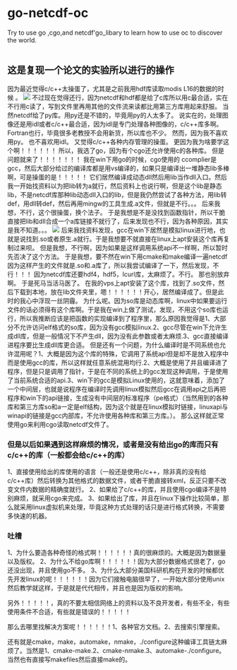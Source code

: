 # go-netcdf-oc
Try to use go ,cgo,and netcdf'go_libary to learn how to use oc to discover the world. 

![]()
## 这是复现一个论文的实验所以进行的操作
因为最近觉得c/c++太操蛋了，尤其是之前我用hdf库读取modis L16的数据的时候 。
![]("jpg/go2.png")
不过现在觉得还行，因为netcdf和hdf都是给了c库所以用c最合适，实在不行用c读了，写到文件里再用其他的文件流来读都比用第三方库用起来舒服。
当然netcdf给了py库。用py还是不错的，毕竟用py的人太多了。
说实在的，处理图像还是用idl或者c/c++最合适，因为idl是专门处理各种图像的，c/c++库多啊。Fortran也行，毕竟很多老教授不会用新货，所以库也不少。
然而，因为我不喜欢用py。
也不喜欢用idl。
又觉得c/c++各种内存管理的操蛋。
更因为我为啥要学这个啊！！！！！！
所以，我选了go，因为有个cgo还允许使用c的各种库。
但是问题就来了！！！！！！！
我在win下用go的时候，cgo使用的 ccomplier是gcc，然后大部分给过的编译库都是用vs编译的，如果只是编译出一堆静态lib多棒啊，可是操蛋的是！！！！！
它们居然编译成动态dll然后用lib当作dll入口。然后我一开始找资料以为把lib转为a就行，然后资料上也说行啊，但是这个lib是静态lib，不是netcdf库那种lib动态dll入口的lib，但是我仍然尝试了各种方法，用lib转def，用dll转def，然后再用mingw的工具生成.a文件，但就是不行。。。
后来我想，不行，这个很操蛋，换个法子。
于是我想是不是没找到函数指针，所以干脆直接把lib和dll合成一个a库链接不就行了，后来发现也不行，因为各种原因，其实是我不知道。。。
![]("jpg/go3.png")
后来我找资料发现，gcc在win下居然是模拟linux进行地，也就是说找到.so或者原生.a就行。于是我想要不就直接在linux上apt安装这个库再复制过来呗。
但是我想，不行啊，因为如果是这样调用系统api不一样啊，所以暂时先否决了这个方法。
于是我想，要不然在win下用cmake和make编译一遍netcdf 因为这样产生的文件就是.so和.a库了，所以我尝试编译了一下，然后发现，不行！！！
因为netcdf库还要hdf4，hdf5，lcurl库，太麻烦了。不行。
那也别放弃啊。
于是死马当活马医了。
在我的vps上apt安装了这个库，找到了.so文件，然后下载到本地，放在lib文件夹里，嗯！！！！！！开心，居然编译成了。但是此时的我心中浮现一丝阴霾。
为什么呢。因为so库是动态库啊，linux中如果要运行文件的话必须得有这个库啊。于是我在win上做了测试，发现，不用这个so库也运行，所以我推断应该是把函数的实现编译到了程序里，那么原因我觉得是1、大部分不允许访问elf格式的so库，因为没有gcc模拟linux.2、gcc尽管在win下允许生成dll库，但是一般情况下不产生dll，因为没有此参数或者太麻烦.3、gcc直接编译进程序要比生成dll库更合适。
但是还有一个问题，为什么编译时是不同系统也允许混用呢？1、大概是因为这个库的特殊，它调用了系统api但是却不是放入程序中而是使用gcc的库，所以这样就任意系统混用均行.2、大概是使用了并且编译进了程序，但是只是调用了指针，于是在不同的系统上的gcc发现这种调用，于是使用了当前系统合适的api.3、win下的gcc是模拟Linux使用的，这就意味着，添加了一个中间层，也就是说程序在编译时先调用linux模拟然后gcc在调用api之后再把程序和win下的api链接，生成没有中间层的标准程序（pe格式）（当然用到的各种库和第三方库so和a一定是elf结构，因为这个就是在linux模拟时链接，linuxapi与winapi的链接是gcc内部库，不允许使用各种库和第三方库。）。
那么这样就正常使用go来利用cgo读取netcdf文件了。
### 但是以后如果遇到这样麻烦的情况，或者是没有给出go的库而只有c/c++的库（一般都会给c/c++的库）
1、直接使用给出的库使用的语言（一般还是使用c/c++，除非真的没有给c/c++库）然后转换为其他格式的数据文件，或者干脆直接转xml，反正只要不改变文件内数据的精确度就行。
2、如果给了c/c++的库，并且使用cgo编译不是特别麻烦，就采用cgo来完成。
3、如果给出了库，并且在linux下操作比较简单，那么就采用linux虚拟机来处理，毕竟这种方式处理的话只是进行格式转换，不需要多快速的机器。
### 吐槽
1、为什么要造各种奇怪的格式啊！！！！！！真的很麻烦的。大概是因为数据量以及版权。
2、为什么不给go库啊！！！！！！因为大部分数据格式很老了，go还没出现，并且使用go不多。
3、为什么大部分美国科研机构在开发的时候都优先开发linux的呢！！！！！！因为它们接触电脑很早了，一开始大部分使用unix然后教学就这样，于是就是代代相传，并且也是因为版权的影响。



另外！！！！！，真的不要太相信网络上的资料以及不良开发者，有些不全，有些使用条件不合适，有些就是错误的！！！！！





那么去哪里找解决方案呢！！！！！！1、各种官方文档。2、去搜索引擎搜索。





还有就是cmake，make，automake，nmake，./configure这种编译工具链太麻烦了。当然是1、cmake-make.2、cmake-nmake.3、automake-./configure。当然也有直接写makefiles然后直接make的。
